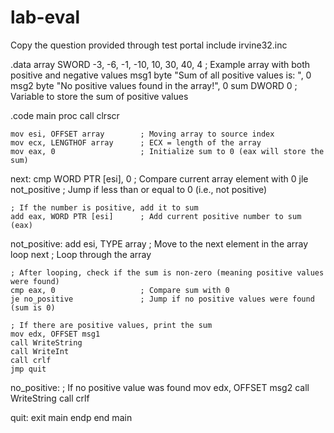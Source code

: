 # lab-eval


Copy the question provided through test portal
include irvine32.inc

.data
array SWORD -3, -6, -1, -10, 10, 30, 40, 4    ; Example array with both positive and negative values
msg1 byte "Sum of all positive values is: ", 0
msg2 byte "No positive values found in the array!", 0
sum DWORD 0                                   ; Variable to store the sum of positive values

.code
main proc
    call clrscr

    mov esi, OFFSET array        ; Moving array to source index
    mov ecx, LENGTHOF array      ; ECX = length of the array
    mov eax, 0                   ; Initialize sum to 0 (eax will store the sum)

next:
    cmp WORD PTR [esi], 0        ; Compare current array element with 0
    jle not_positive             ; Jump if less than or equal to 0 (i.e., not positive)

    ; If the number is positive, add it to sum
    add eax, WORD PTR [esi]      ; Add current positive number to sum (eax)
    
not_positive:
    add esi, TYPE array          ; Move to the next element in the array
    loop next                    ; Loop through the array

    ; After looping, check if the sum is non-zero (meaning positive values were found)
    cmp eax, 0                   ; Compare sum with 0
    je no_positive               ; Jump if no positive values were found (sum is 0)

    ; If there are positive values, print the sum
    mov edx, OFFSET msg1
    call WriteString
    call WriteInt
    call crlf
    jmp quit

no_positive:
    ; If no positive value was found
    mov edx, OFFSET msg2
    call WriteString
    call crlf

quit:
    exit
main endp
end main


